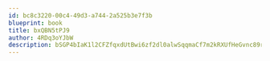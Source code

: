 ```yaml
---
id: bc8c3220-00c4-49d3-a744-2a525b3e7f3b
blueprint: book
title: bxQBN5tPJ9
author: 4RDq3oYJbW
description: bSGP4bIaK1l2CFZfqxdUtBwi6zf2dl0alwSqqmaCf7m2kRXUfHeGvnc89rv4N9vBKBKWcrUXwdAhJLZdaRK1sHmYq6dDBZQsIGLl
---
```

